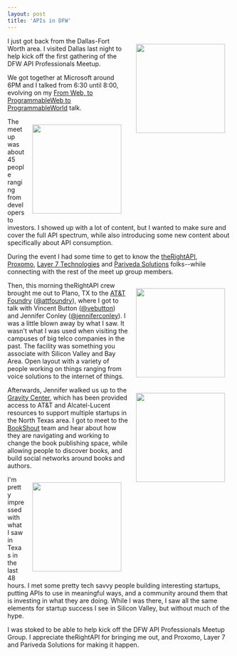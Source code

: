 ```yaml
---
layout: post
title: 'APIs in DFW'
---
```

<p><a title="DFW API Professional Meetup Group" href="http://www.meetup.com/DFW-API-Professionals/events/115600132/"><img style="padding: 15px;" src="https://s3.amazonaws.com/kinlane-productions/events/dfw-api-meetup-group/dfw-api-meetup-group.jpeg" border="0" alt="" width="200" align="right" /></a></p>
<p>I just got back from the Dallas-Fort Worth area. I visited Dallas last night to help kick off the first gathering of the DFW API Professionals Meetup.</p>
<p>We got together at Microsoft around 6PM and I talked from 6:30 until 8:00, evolving on my <a href="http://kinlane.github.io/talks/api-meetup-dallas-tx/web-to-programmableweb-to-programmableworld/index.html#/" target="_blank">From Web, to ProgrammableWeb to ProgrammableWorld</a> talk.</p>
<p><a title="TheRightAPI" href="http://www.therightapi.com/" target="_blank"><img style="padding: 15px;" src="http://kinlane-productions.s3.amazonaws.com/api-evangelist-site/company/therightapi-logo-2.png" border="0" alt="" width="200" align="right" /></a></p>
<p>The meetup was about 45 people ranging from developers to investors.  I showed up with a lot of content, but I wanted to make sure and cover the full API spectrum, while also introducing some new content about specifically about API consumption.</p>
<p>During the event I had some time to get to know the <a href="http://www.therightapi.com/">theRightAPI</a>, <a title="BAaS" href="http://www.proxomo.com/">Proxomo</a><span>,&nbsp;</span><a title="API Management" href="http://www.layer7tech.com/">Layer 7 Technologies</a>&nbsp;<span>and&nbsp;</span><a title="Tech Efficiency and Innovation" href="http://www.parivedasolutions.com/">Pariveda Solutions</a> folks--while connecting with the rest of the meet up group members.</p>
<p><a title="AT&amp;T Foundry" href="https://www.foundry.att.com/"><img style="padding: 15px;" src="https://s3.amazonaws.com/kinlane-productions/api-evangelist/att/att-foundry.png" border="0" alt="" width="200" align="right" /></a></p>
<p>Then, this morning theRightAPI crew brought me out to Plano, TX to the <a title="AT&amp;T Foundry" href="https://www.foundry.att.com/">AT&amp;T Foundry</a> (<a href="https://twitter.com/attfoundry">@attfoundry</a>), where I got to talk with Vincent Button (<a href="https://twitter.com/vebutton">@vebutton</a>) and Jennifer Conley (<a href="https://twitter.com/jenniferconley">@jenniferconley</a>).  I was a little blown away by what I saw.  It wasn't what I was used when visiting the campuses of big telco companies in the past.  The facility was something you associate with Silicon Valley and Bay Area. Open layout with a variety of people working on things ranging from voice solutions to the internet of things.</p>
<p><a title="Gravity Center" href="http://gravitycentredallas.com/"><img style="padding: 15px;" src="https://s3.amazonaws.com/kinlane-productions/api-evangelist/gravity-center/gravity-center-logo.png" border="0" alt="" width="200" align="right" /></a></p>
<p>Afterwards, Jennifer walked us up to the <a title="Gravity Center" href="http://gravitycentredallas.com/">Gravity Center</a>, which has been provided access to AT&amp;T and Alcatel-Lucent resources to support multiple startups in the North Texas area.  I got to meet to the <a title="Bookshout" href="http://bookshout.com/">BookShout</a> team and hear about how they are navigating and working to change the book publishing space, while allowing people to discover books, and build social networks around books and authors.</p>
<p><a title="Bookshout" href="http://bookshout.com/"><img style="padding: 15px;" src="https://s3.amazonaws.com/kinlane-productions/api-evangelist/bookshout/bookshout-logo.png" border="0" alt="" width="200" align="right" /></a></p>
<p>I'm pretty impressed with what I saw in Texas in the last 48 hours.  I met some pretty tech savvy people building interesting startups, putting APIs to use in meaningful ways, and a community around them that is investing in what they are doing. While I was there, I saw all the same elements for startup success I see in Silicon Valley, but without much of the hype.</p>
<p>I was stoked to be able to help kick off the DFW API Professionals Meetup Group.  I appreciate theRightAPI for bringing me out, and  Proxomo, Layer 7 and Pariveda Solutions for making it happen.</p>